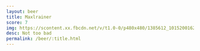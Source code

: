 ```yaml
---
layout: beer
title: Maxlrainer
score: 7
img: https://scontent.xx.fbcdn.net/v/t1.0-0/p480x480/1385612_10152001625738745_155180417_n.jpg?oh=c956724ef8dc1a3434f2d72726079929&oe=58C3899F
desc: Not too bad
permalink: /beer/:title.html
---
```

